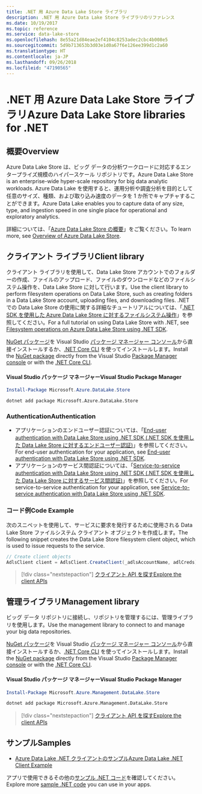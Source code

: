 ```yaml
---
title: .NET 用 Azure Data Lake Store ライブラリ
description: .NET 用 Azure Data Lake Store ライブラリのリファレンス
ms.date: 10/19/2017
ms.topic: reference
ms.service: data-lake-store
ms.openlocfilehash: 8e55a21d84eae2ef4104c8253adec2cbc4b008e5
ms.sourcegitcommit: 5d9b713653b3d03e1d0a67f6e126ee399d1c2a60
ms.translationtype: HT
ms.contentlocale: ja-JP
ms.lasthandoff: 09/26/2018
ms.locfileid: "47190565"
---
```

# <a name="azure-data-lake-store-libraries-for-net"></a><span data-ttu-id="69302-103">.NET 用 Azure Data Lake Store ライブラリ</span><span class="sxs-lookup"><span data-stu-id="69302-103">Azure Data Lake Store libraries for .NET</span></span>

## <a name="overview"></a><span data-ttu-id="69302-104">概要</span><span class="sxs-lookup"><span data-stu-id="69302-104">Overview</span></span>

<span data-ttu-id="69302-105">Azure Data Lake Store は、ビッグ データの分析ワークロードに対応するエンタープライズ規模のハイパースケール リポジトリです。</span><span class="sxs-lookup"><span data-stu-id="69302-105">Azure Data Lake Store is an enterprise-wide hyper-scale repository for big data analytic workloads.</span></span> <span data-ttu-id="69302-106">Azure Data Lake を使用すると、運用分析や調査分析を目的として任意のサイズ、種類、および取り込み速度のデータを 1 か所でキャプチャすることができます。</span><span class="sxs-lookup"><span data-stu-id="69302-106">Azure Data Lake enables you to capture data of any size, type, and ingestion speed in one single place for operational and exploratory analytics.</span></span>

<span data-ttu-id="69302-107">詳細については、「[Azure Data Lake Store の概要](/azure/data-lake-store/data-lake-store-overview)」をご覧ください。</span><span class="sxs-lookup"><span data-stu-id="69302-107">To learn more, see [Overview of Azure Data Lake Store](/azure/data-lake-store/data-lake-store-overview).</span></span>

## <a name="client-library"></a><span data-ttu-id="69302-108">クライアント ライブラリ</span><span class="sxs-lookup"><span data-stu-id="69302-108">Client library</span></span>

<span data-ttu-id="69302-109">クライアント ライブラリを使用して、Data Lake Store アカウントでのフォルダーの作成、ファイルのアップロード、ファイルのダウンロードなどのファイルシステム操作を、Data Lake Store に対して行います。</span><span class="sxs-lookup"><span data-stu-id="69302-109">Use the client library to perform filesystem operations on Data Lake Store, such as creating folders in a Data Lake Store account, uploading files, and downloading files.</span></span>  <span data-ttu-id="69302-110">.NET での Data Lake Store の使用に関する詳細なチュートリアルについては、「[.NET SDK を使用した Azure Data Lake Store に対するファイルシステム操作](/azure/data-lake-store/data-lake-store-data-operations-net-sdk)」を参照してください。</span><span class="sxs-lookup"><span data-stu-id="69302-110">For a full tutorial on using Data Lake Store with .NET, see [Filesystem operations on Azure Data Lake Store using .NET SDK](/azure/data-lake-store/data-lake-store-data-operations-net-sdk).</span></span>

<span data-ttu-id="69302-111">[NuGet パッケージ](https://www.nuget.org/packages/Microsoft.Azure.Management.DataLake.Store)を Visual Studio [パッケージ マネージャー コンソール][PackageManager]から直接インストールするか、[.NET Core CLI][DotNetCLI] を使ってインストールします。</span><span class="sxs-lookup"><span data-stu-id="69302-111">Install the [NuGet package](https://www.nuget.org/packages/Microsoft.Azure.Management.DataLake.Store) directly from the Visual Studio [Package Manager console][PackageManager] or with the [.NET Core CLI][DotNetCLI].</span></span>

#### <a name="visual-studio-package-manager"></a><span data-ttu-id="69302-112">Visual Studio パッケージ マネージャー</span><span class="sxs-lookup"><span data-stu-id="69302-112">Visual Studio Package Manager</span></span>

```powershell
Install-Package Microsoft.Azure.DataLake.Store
```

```bash
dotnet add package Microsoft.Azure.DataLake.Store
```
### <a name="authentication"></a><span data-ttu-id="69302-113">Authentication</span><span class="sxs-lookup"><span data-stu-id="69302-113">Authentication</span></span>

* <span data-ttu-id="69302-114">アプリケーションのエンドユーザー認証については、「[End-user authentication with Data Lake Store using .NET SDK (.NET SDK を使用した Data Lake Store に対するエンドユーザー認証)](/azure/data-lake-store/data-lake-store-end-user-authenticate-net-sdk)」を参照してください。</span><span class="sxs-lookup"><span data-stu-id="69302-114">For end-user authentication for your application, see [End-user authentication with Data Lake Store using .NET SDK](/azure/data-lake-store/data-lake-store-end-user-authenticate-net-sdk).</span></span>
* <span data-ttu-id="69302-115">アプリケーションのサービス間認証については、「[Service-to-service authentication with Data Lake Store using .NET SDK (.NET SDK を使用した Data Lake Store に対するサービス間認証)](/azure/data-lake-store/data-lake-store-service-to-service-authenticate-net-sdk)」を参照してください。</span><span class="sxs-lookup"><span data-stu-id="69302-115">For service-to-service authentication for your application, see [Service-to-service authentication with Data Lake Store using .NET SDK](/azure/data-lake-store/data-lake-store-service-to-service-authenticate-net-sdk).</span></span>

### <a name="code-example"></a><span data-ttu-id="69302-116">コード例</span><span class="sxs-lookup"><span data-stu-id="69302-116">Code Example</span></span>

<span data-ttu-id="69302-117">次のスニペットを使用して、サービスに要求を発行するために使用される Data Lake Store ファイルシステム クライアント オブジェクトを作成します。</span><span class="sxs-lookup"><span data-stu-id="69302-117">The following snippet creates the Data Lake Store filesystem client object, which is used to issue requests to the service.</span></span>

```csharp
// Create client objects
AdlsClient client = AdlsClient.CreateClient(_adlsAccountName, adlCreds);
```

> [!div class="nextstepaction"]
> [<span data-ttu-id="69302-118">クライアント API を探す</span><span class="sxs-lookup"><span data-stu-id="69302-118">Explore the client APIs</span></span>](/dotnet/api/overview/azure/datalakestore/client)


## <a name="management-library"></a><span data-ttu-id="69302-119">管理ライブラリ</span><span class="sxs-lookup"><span data-stu-id="69302-119">Management library</span></span>

<span data-ttu-id="69302-120">ビッグ データ リポジトリに接続し、リポジトリを管理するには、管理ライブラリを使用します。</span><span class="sxs-lookup"><span data-stu-id="69302-120">Use the management library to connect to and manage your big data repositories.</span></span>

<span data-ttu-id="69302-121">[NuGet パッケージ](https://www.nuget.org/packages/Microsoft.Azure.Management.DataLake.Store)を Visual Studio [パッケージ マネージャー コンソール][PackageManager]から直接インストールするか、[.NET Core CLI][DotNetCLI] を使ってインストールします。</span><span class="sxs-lookup"><span data-stu-id="69302-121">Install the [NuGet package](https://www.nuget.org/packages/Microsoft.Azure.Management.DataLake.Store) directly from the Visual Studio [Package Manager console][PackageManager] or with the [.NET Core CLI][DotNetCLI].</span></span>

#### <a name="visual-studio-package-manager"></a><span data-ttu-id="69302-122">Visual Studio パッケージ マネージャー</span><span class="sxs-lookup"><span data-stu-id="69302-122">Visual Studio Package Manager</span></span>

```powershell
Install-Package Microsoft.Azure.Management.DataLake.Store
```

```bash
dotnet add package Microsoft.Azure.Management.DataLake.Store
```

> [!div class="nextstepaction"]
> [<span data-ttu-id="69302-123">クライアント API を探す</span><span class="sxs-lookup"><span data-stu-id="69302-123">Explore the client APIs</span></span>](/dotnet/api/overview/azure/datalakestore/management)


## <a name="samples"></a><span data-ttu-id="69302-124">サンプル</span><span class="sxs-lookup"><span data-stu-id="69302-124">Samples</span></span>

* [<span data-ttu-id="69302-125">Azure Data Lake .NET クライアントのサンプル</span><span class="sxs-lookup"><span data-stu-id="69302-125">Azure Data Lake .NET Client Example</span></span>](https://azure.microsoft.com/resources/samples/data-lake-dotnet-client/)

<span data-ttu-id="69302-126">アプリで使用できるその他の[サンプル .NET コード](https://azure.microsoft.com/resources/samples/?platform=dotnet)を確認してください。</span><span class="sxs-lookup"><span data-stu-id="69302-126">Explore more [sample .NET code](https://azure.microsoft.com/resources/samples/?platform=dotnet) you can use in your apps.</span></span>

[PackageManager]: https://docs.microsoft.com/nuget/tools/package-manager-console
[DotNetCLI]: https://docs.microsoft.com/dotnet/core/tools/dotnet-add-package
